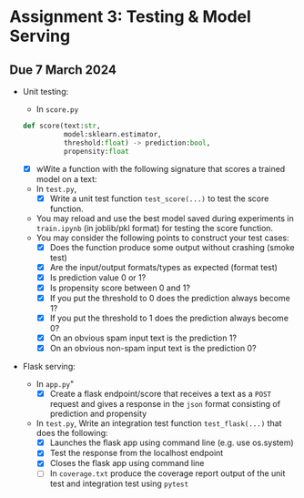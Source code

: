 # Assignment 3: Testing & Model Serving

## Due 7 March 2024

- Unit testing:
  - In `score.py`

  ```python
  def score(text:str,
            model:sklearn.estimator, 
            threshold:float) -> prediction:bool, 
            propensity:float
  ```
  
  - [x] wWite a function with the following signature that scores a trained model on a text:
  - In `test.py`,
    - [x] Write a unit test function `test_score(...)` to test the score function.
  - You may reload and use the best model saved during experiments in `train.ipynb` (in joblib/pkl format) for testing the score function.
  - You may consider the following points to construct your test cases:
    - [x] Does the function produce some output without crashing (smoke test)
    - [x] Are the input/output formats/types as expected (format test)
    - [x] Is prediction value 0 or 1?
    - [x] Is propensity score between 0 and 1?
    - [x] If you put the threshold to 0 does the prediction always become 1?
    - [x] If you put the threshold to 1 does the prediction always become 0?
    - [x] On an obvious spam input text is the prediction 1?
    - [x] On an obvious non-spam input text is the prediction 0?
- Flask serving:
  - In `app.py`"
    - [x] Create a flask endpoint/score that receives a text as a `POST` request and gives a response in the `json` format consisting of prediction and propensity
  - In `test.py`,
    Write an integration test function `test_flask(...)` that does the following:
    - [x] Launches the flask app using command line (e.g. use os.system)
    - [x] Test the response from the localhost endpoint
    - [x] Closes the flask app using command line
    - [ ] In `coverage.txt` produce the coverage report output of the unit test and integration test using `pytest`

